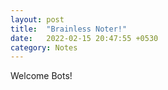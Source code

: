 ```yaml
---
layout: post
title:  "Brainless Noter!"
date:   2022-02-15 20:47:55 +0530
category: Notes
---
```


Welcome Bots!